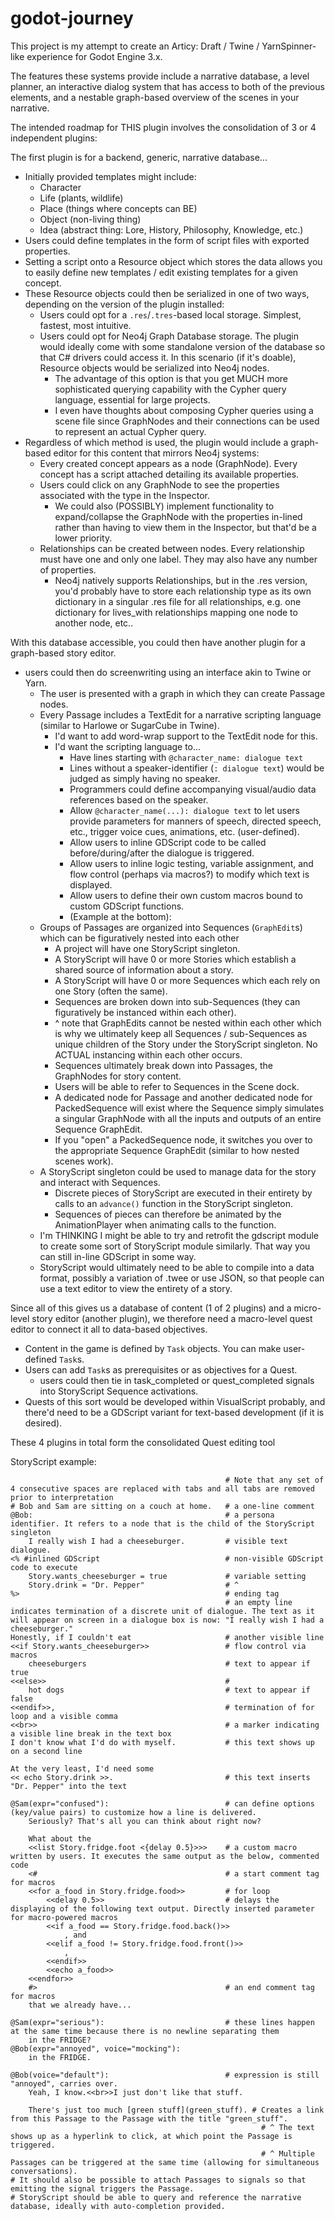# godot-journey

This project is my attempt to create an Articy: Draft / Twine / YarnSpinner-like experience for Godot Engine 3.x.

The features these systems provide include a narrative database, a level planner, an interactive dialog system that has access to both of the previous elements, and a nestable graph-based overview of the scenes in your narrative.

The intended roadmap for THIS plugin involves the consolidation of 3 or 4 independent plugins:

The first plugin is for a backend, generic, narrative database...
- Initially provided templates might include:
    - Character
    - Life (plants, wildlife)
    - Place (things where concepts can BE)
    - Object (non-living thing)
    - Idea (abstract thing: Lore, History, Philosophy, Knowledge, etc.)
- Users could define templates in the form of script files with exported properties.
- Setting a script onto a Resource object which stores the data allows you to easily define new templates / edit existing templates for a given concept.
- These Resource objects could then be serialized in one of two ways, depending on the version of the plugin installed:
    - Users could opt for a `.res`/`.tres`-based local storage. Simplest, fastest, most intuitive.
    - Users could opt for Neo4j Graph Database storage. The plugin would ideally come with some standalone version of the database so that C# drivers could access it. In this scenario (if it's doable), Resource objects would be serialized into Neo4j nodes.
        - The advantage of this option is that you get MUCH more sophisticated querying capability with the Cypher query language, essential for large projects.
        - I even have thoughts about composing Cypher queries using a scene file since GraphNodes and their connections can be used to represent an actual Cypher query.
- Regardless of which method is used, the plugin would include a graph-based editor for this content that mirrors Neo4j systems:
    - Every created concept appears as a node (GraphNode). Every concept has a script attached detailing its available properties.
    - Users could click on any GraphNode to see the properties associated with the type in the Inspector.
        - We could also (POSSIBLY) implement functionality to expand/collapse the GraphNode with the properties in-lined rather than having to view them in the Inspector, but that'd be a lower priority.
    - Relationships can be created between nodes. Every relationship must have one and only one label. They may also have any number of properties.
        - Neo4j natively supports Relationships, but in the .res version, you'd probably have to store each relationship type as its own dictionary in a singular .res file for all relationships, e.g. one dictionary for lives_with relationships mapping one node to another node, etc..

With this database accessible, you could then have another plugin for a graph-based story editor.
- users could then do screenwriting using an interface akin to Twine or Yarn.
    - The user is presented with a graph in which they can create Passage nodes.
    - Every Passage includes a TextEdit for a narrative scripting language (similar to Harlowe or SugarCube in Twine).
        - I'd want to add word-wrap support to the TextEdit node for this.
        - I'd want the scripting language to...
            - Have lines starting with `@character_name: dialogue text`
            - Lines without a speaker-identifier (`: dialogue text`) would be judged as simply having no speaker.
            - Programmers could define accompanying visual/audio data references based on the speaker.
            - Allow `@character_name(...): dialogue text` to let users provide parameters for manners of speech, directed speech, etc., trigger voice cues, animations, etc. (user-defined).
            - Allow users to inline GDScript code to be called before/during/after the dialogue is triggered.
            - Allow users to inline logic testing, variable assignment, and flow control (perhaps via macros?) to modify which text is displayed.
            - Allow users to define their own custom macros bound to custom GDScript functions.
            - (Example at the bottom):
    - Groups of Passages are organized into Sequences (`GraphEdit`s) which can be figuratively nested into each other
        - A project will have one StoryScript singleton.
        - A StoryScript will have 0 or more Stories which establish a shared source of information about a story.
        - A StoryScript will have 0 or more Sequences which each rely on one Story (often the same).
        - Sequences are broken down into sub-Sequences (they can figuratively be instanced within each other).
        - ^ note that GraphEdits cannot be nested within each other which is why we ultimately keep all Sequences / sub-Sequences as unique children of the Story under the StoryScript singleton. No ACTUAL instancing within each other occurs.
        - Sequences ultimately break down into Passages, the GraphNodes for story content.
        - Users will be able to refer to Sequences in the Scene dock.
        - A dedicated node for Passage and another dedicated node for PackedSequence will exist where the Sequence simply simulates a singular GraphNode with all the inputs and outputs of an entire Sequence GraphEdit.
        - If you "open" a PackedSequence node, it switches you over to the appropriate Sequence GraphEdit (similar to how nested scenes work).
    - A StoryScript singleton could be used to manage data for the story and interact with Sequences.
        - Discrete pieces of StoryScript are executed in their entirety by calls to an `advance()` function in the StoryScript singleton.
        - Sequences of pieces can therefore be animated by the AnimationPlayer when animating calls to the function.
    - I'm THINKING I might be able to try and retrofit the gdscript module to create some sort of StoryScript module similarly. That way you can still in-line GDScript in some way.
    - StoryScript would ultimately need to be able to compile into a data format, possibly a variation of .twee or use JSON, so that people can use a text editor to view the entirety of a story.

Since all of this gives us a database of content (1 of 2 plugins) and a micro-level story editor (another plugin), we therefore need a macro-level quest editor to connect it all to data-based objectives.

- Content in the game is defined by `Task` objects. You can make user-defined `Task`s.
- Users can add `Task`s as prerequisites or as objectives for a Quest.
    - users could then tie in task\_completed or quest\_completed signals into StoryScript Sequence activations.
- Quests of this sort would be developed within VisualScript probably, and there'd need to be a GDScript variant for text-based development (if it is desired).

These 4 plugins in total form the consolidated Quest editing tool

StoryScript example:

                                                    # Note that any set of 4 consecutive spaces are replaced with tabs and all tabs are removed prior to interpretation 
    # Bob and Sam are sitting on a couch at home.   # a one-line comment
    @Bob:                                           # a persona identifier. It refers to a node that is the child of the StoryScript singleton
        I really wish I had a cheeseburger.         # visible text dialogue.
    <% #inlined GDScript                            # non-visible GDScript code to execute
        Story.wants_cheeseburger = true             # variable setting
        Story.drink = "Dr. Pepper"                  # ^
    %>                                              # ending tag
                                                    # an empty line indicates termination of a discrete unit of dialogue. The text as it will appear on screen in a dialogue box is now: "I really wish I had a cheeseburger."
    Honestly, if I couldn't eat                     # another visible line
    <<if Story.wants_cheeseburger>>                 # flow control via macros
        cheeseburgers                               # text to appear if true
    <<else>>                                        # 
        hot dogs                                    # text to appear if false
    <<endif>>,                                      # termination of for loop and a visible comma
    <<br>>                                          # a marker indicating a visible line break in the text box
    I don't know what I'd do with myself.           # this text shows up on a second line

    At the very least, I'd need some
    << echo Story.drink >>.                         # this text inserts "Dr. Pepper" into the text

    @Sam(expr="confused"):                          # can define options (key/value pairs) to customize how a line is delivered.
        Seriously? That's all you can think about right now?

        What about the
        <<list Story.fridge.foot <{delay 0.5}>>>    # a custom macro written by users. It executes the same output as the below, commented code
        <#                                          # a start comment tag for macros
        <<for a_food in Story.fridge.food>>         # for loop
            <<delay 0.5>>                           # delays the displaying of the following text output. Directly inserted parameter for macro-powered macros
            <<if a_food == Story.fridge.food.back()>>
                , and
            <<elif a_food != Story.fridge.food.front()>>
                ,
            <<endif>>
            <<echo a_food>>
        <<endfor>>
        #>                                          # an end comment tag for macros
        that we already have...

    @Sam(expr="serious"):                           # these lines happen at the same time because there is no newline separating them
        in the FRIDGE?
    @Bob(expr="annoyed", voice="mocking"):
        in the FRIDGE.

    @Bob(voice="default"):                          # expression is still "annoyed", carries over.
        Yeah, I know.<<br>>I just don't like that stuff.

        There's just too much [green stuff](green_stuff). # Creates a link from this Passage to the Passage with the title "green_stuff".
                                                            # ^ The text shows up as a hyperlink to click, at which point the Passage is triggered.
                                                            # ^ Multiple Passages can be triggered at the same time (allowing for simultaneous conversations).
    # It should also be possible to attach Passages to signals so that emitting the signal triggers the Passage.
    # StoryScript should be able to query and reference the narrative database, ideally with auto-completion provided.
